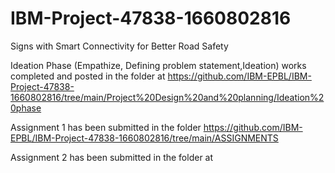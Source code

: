 # IBM-Project-47838-1660802816
Signs with Smart Connectivity for Better Road Safety

Ideation Phase (Empathize, Defining problem statement,Ideation) works completed and posted in the folder at https://github.com/IBM-EPBL/IBM-Project-47838-1660802816/tree/main/Project%20Design%20and%20planning/Ideation%20phase

Assignment 1 has been submitted in the folder https://github.com/IBM-EPBL/IBM-Project-47838-1660802816/tree/main/ASSIGNMENTS

Assignment 2 has been submitted in the folder at
